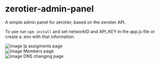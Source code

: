 # zerotier-admin-panel
A simple admin panel for zerotier, based on the zerotier API.

To use run `npm install` and set networkID and API_KEY in the app.js file or create a .env with that information.  
  
  
  ![image](https://github.com/WojciechSzade/zerotier-admin-panel/assets/96198418/4a206a9a-1bb7-42cd-9653-9a511ab5ee33)
Ip assigments page  
  ![image](https://github.com/WojciechSzade/zerotier-admin-panel/assets/96198418/a0cbc571-0b3c-40e7-9551-e540431c602e)
Members page  
![image](https://github.com/WojciechSzade/zerotier-admin-panel/assets/96198418/cdeb55da-c384-4a22-a1c9-1e12e525fcf3)
DNS changing page
